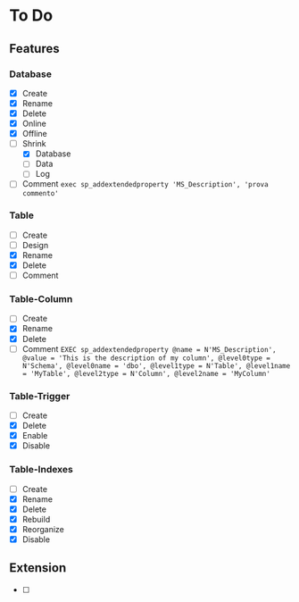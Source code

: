 # To Do

## Features

### Database

 - [X] Create
 - [X] Rename
 - [X] Delete
 - [X] Online
 - [X] Offline
 - [ ] Shrink
    - [X] Database
    - [ ] Data
    - [ ] Log
 - [ ] Comment `exec sp_addextendedproperty 'MS_Description', 'prova commento'`

### Table

 - [ ] Create
 - [ ] Design
 - [X] Rename
 - [X] Delete
 - [ ] Comment

### Table-Column

 - [ ] Create
 - [X] Rename
 - [X] Delete
 - [ ] Comment `EXEC sp_addextendedproperty @name = N'MS_Description', @value = 'This is the description of my column', @level0type = N'Schema', @level0name = 'dbo', @level1type = N'Table', @level1name = 'MyTable', @level2type = N'Column', @level2name = 'MyColumn'`

### Table-Trigger

 - [ ] Create
 - [X] Delete
 - [X] Enable
 - [X] Disable
 
### Table-Indexes

 - [ ] Create
 - [X] Rename
 - [X] Delete
 - [X] Rebuild
 - [X] Reorganize
 - [X] Disable

## Extension

 - [ ] 